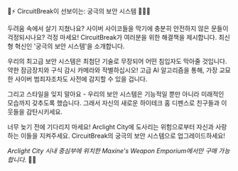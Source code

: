 🔋⚡️ CircuitBreak이 선보이는: 궁극의 보안 시스템 🕵️‍♂️🔥

두려움 속에서 살기 지쳤나요? 사이버 사이코들을 막기에 충분히 안전하지 않은 문들이 걱정되시나요? 걱정 마세요! CircuitBreak가 여러분을 위한 해결책을 제시합니다. 최신형 혁신인 '궁극의 보안 시스템'을 소개합니다.

우리의 최고급 보안 시스템은 최첨단 기술로 무장되어 어떤 침입자도 막아줄 것입니다. 약한 잠금장치와 구식 감시 카메라와 작별하십시오! 고급 AI 알고리즘을 통해, 가장 교묘한 사이버 범죄자조차도 사전에 감지할 수 있을 겁니다.

그리고 스타일을 잊지 말아요 - 우리의 보안 시스템은 기능적일 뿐만 아니라 미래적인 모습까지 갖추도록 했습니다. 그래서 자신의 새로운 하이테크 홈 디펜스로 친구들과 이웃들을 감탄시키세요.

너무 늦기 전에 기다리지 마세요! Arclight City에 도사리는 위험으로부터 자신과 사랑하는 이들을 지켜주세요. CircuitBreak의 궁극의 보안 시스템으로 업그레이드하세요!

_Arclight City 시내 중심부에 위치한 Maxine's Weapon Emporium에서만 구매 가능합니다._ 🌆🔫
